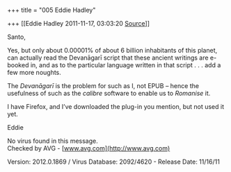 +++
title = "005 Eddie Hadley"

+++
[[Eddie Hadley	2011-11-17, 03:03:20 [Source](https://groups.google.com/g/samskrita/c/4o8K_SjRnqQ)]]



Santo,



 Yes, but only about 0.00001% of about 6 billion inhabitants of this planet, can actually read the Devanāgarī script that these ancient writings are e-booked in, and as to the particular language written in that script . . . add a few more noughts.



The *Devanāgarī* is the problem for such as I, not EPUB – hence the usefulness of such as the *calibre* software to enable us to *Romanise* it.



I have Firefox, and I’ve downloaded the plug-in you mention, but not used it yet.





Eddie

No virus found in this message.  
Checked by AVG - [www.avg.com](http://www.avg.com)  

Version: 2012.0.1869 / Virus Database: 2092/4620 - Release Date: 11/16/11

